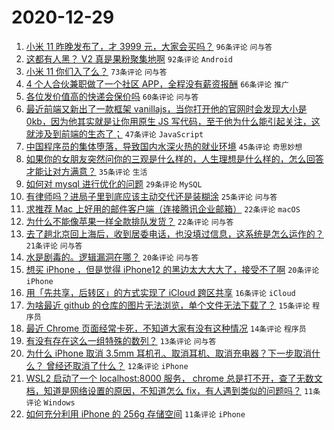 # 2020-12-29

1. [小米 11 昨晚发布了，才 3999 元，大家会买吗？](https://www.v2ex.com/t/739864) ``96条评论`` ``问与答``
1. [这都有人黑？ V2 真是果粉聚集地啊](https://www.v2ex.com/t/739825) ``92条评论`` ``Android``
1. [小米 11 你们入了么？](https://www.v2ex.com/t/739814) ``73条评论`` ``问与答``
1. [4 个人合伙兼职做了一个社区 APP，全程没有薪资报酬](https://www.v2ex.com/t/739880) ``66条评论`` ``推广``
1. [各位发价值高的快递会保价吗](https://www.v2ex.com/t/739834) ``60条评论`` ``问与答``
1. [最近前端又新出了一款框架 vanillajs，当你打开他的官网时会发现大小是 0kb，因为他其实就是让你用原生 JS 写代码，至于他为什么能引起关注，这就涉及到前端的生态了；](https://www.v2ex.com/t/739837) ``47条评论`` ``JavaScript``
1. [中国程序员的集体堕落，导致国内水深火热的就业环境](https://www.v2ex.com/t/739920) ``45条评论`` ``奇思妙想``
1. [如果你的女朋友突然问你的三观是什么样的，人生理想是什么样的，怎么回答才能让对方满意？](https://www.v2ex.com/t/739936) ``35条评论`` ``生活``
1. [如何对 mysql 进行优化的问题](https://www.v2ex.com/t/739820) ``29条评论`` ``MySQL``
1. [有律师吗？进局子里到底应该主动交代还是装糊涂](https://www.v2ex.com/t/739850) ``25条评论`` ``问与答``
1. [求推荐 Mac 上好用的邮件客户端（连接腾讯企业邮箱）](https://www.v2ex.com/t/739875) ``22条评论`` ``macOS``
1. [为什么不能像苹果一样全款排队发货？](https://www.v2ex.com/t/739816) ``22条评论`` ``问与答``
1. [去了趟北京回上海后，收到居委电话，也没填过信息，这系统是怎么运作的？](https://www.v2ex.com/t/739916) ``21条评论`` ``问与答``
1. [水是剧毒的。逻辑漏洞在哪？](https://www.v2ex.com/t/739969) ``20条评论`` ``问与答``
1. [想买 iPhone ，但是觉得 iPhone12 的黑边太大大大了，接受不了啊](https://www.v2ex.com/t/739877) ``20条评论`` ``iPhone``
1. [用「先共享，后转区」的方式实现了 iCloud 跨区共享](https://www.v2ex.com/t/739885) ``16条评论`` ``iCloud``
1. [为啥最近 github 的仓库的图片无法浏览，单个文件无法下载了？](https://www.v2ex.com/t/739938) ``15条评论`` ``程序员``
1. [最近 Chrome 页面经常卡死，不知道大家有没有这种情况](https://www.v2ex.com/t/739890) ``14条评论`` ``程序员``
1. [有没有存在这么一组特殊的数列？](https://www.v2ex.com/t/739923) ``13条评论`` ``问与答``
1. [为什么 iPhone 取消 3.5mm 耳机孔、取消耳机、取消充电器？下一步取消什么？
曾经还取消了什么？](https://www.v2ex.com/t/739828) ``12条评论`` ``iPhone``
1. [WSL2 启动了一个 localhost:8000 服务， chrome 总是打不开，查了无数文档，知道是网络设置的原因，不知道怎么 fix，有人遇到类似的问题吗？](https://www.v2ex.com/t/739931) ``11条评论`` ``Windows``
1. [如何充分利用 iPhone 的 256g 存储空间](https://www.v2ex.com/t/739840) ``11条评论`` ``iPhone``
